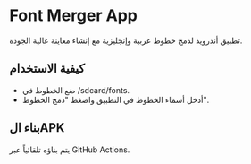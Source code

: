 # Font Merger App

تطبيق أندرويد لدمج خطوط عربية وإنجليزية مع إنشاء معاينة عالية الجودة.

## كيفية الاستخدام
- ضع الخطوط في /sdcard/fonts.
- أدخل أسماء الخطوط في التطبيق واضغط "دمج الخطوط".

## بناء الAPK

يتم بناؤه تلقائياً عبر GitHub Actions.
